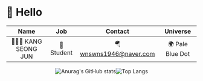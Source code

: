 # 🌅 Hello  

<div align="center"> 
 
| Name | Job | Contact | Universe |  
|:---:|:---:|:---:|:---:|
🙅🏻‍♂️ KANG SEONG JUN|🌱Student|🪂wnswns1946@naver.com|🌍 Pale Blue Dot| 

![Anurag's GitHub stats](https://github-readme-stats-sigma-five.vercel.app/api?username=lala-david&show_icons=true&theme=vue)![Top Langs](https://github-readme-stats-sigma-five.vercel.app/api/top-langs/?username=lala-david&layout=compact&theme=vue)
 
</div>
 
